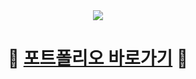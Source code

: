 <div align="center">
  <div>
    <img src="https://capsule-render.vercel.app/api?type=waving&color=0:43CBFF,100:9708CC&height=160&section=header&text=Portfolio&fontSize=90&fontColor=ffffff" />
  </div>
  <h1>
    🙂 <a href="https://www.notion.so/bcf1e5f172f64ef1a079c34829bb09a6?pvs=4">포트폴리오 바로가기</a> 🙂
  </h1>
</div>

